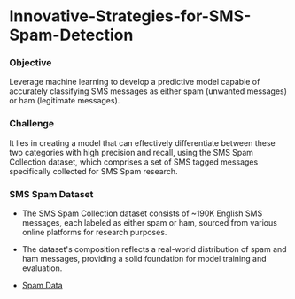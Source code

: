 # Innovative-Strategies-for-SMS-Spam-Detection

### Objective

Leverage machine learning to develop a predictive model capable of accurately classifying SMS messages as either spam (unwanted messages) or ham (legitimate messages).

### Challenge
It lies in creating a model that can effectively differentiate between these two categories with high precision and recall, using the SMS Spam Collection dataset, which comprises a set of SMS tagged messages specifically collected for SMS Spam research.

### SMS Spam Dataset

* The SMS Spam Collection dataset consists of ~190K English SMS messages, each labeled as either spam or ham, sourced from various online platforms for research purposes.

* The dataset's composition reflects a real-world distribution of spam and ham messages, providing a solid foundation for model training and evaluation.
  
* [Spam Data](https://www.kaggle.com/datasets/meruvulikith/190k-spam-ham-email-dataset-for-classification/data)
